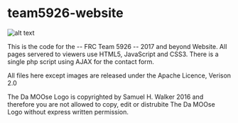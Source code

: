 # team5926-website
![alt text][logo]

[logo]: https://www.team5926.org/images/logo.png "Da MOOse"
This is the code for the -- FRC Team 5926 -- 2017 and beyond Website.
All pages servered to viewers use HTML5, JavaScript and CSS3.
There is a single php script using AJAX for the contact form.

All files here except images are released under the Apache Licence, Verison 2.0

The Da MOOse Logo is copyrighted by Samuel H. Walker 2016 and therefore you are not allowed to copy, edit or distrubite The Da MOOse Logo without express written permission. 
